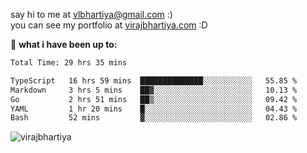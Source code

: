 say hi to me at [vlbhartiya@gmail.com](mailto:vlbhartiya@gmail.com) :)<br/>
you can see my portfolio at [virajbhartiya.com](https://virajbhartiya.com) :D<br/>


🚀 **what i have been up to:**

<!--START_SECTION:waka-->

```txt
Total Time: 29 hrs 35 mins

TypeScript   16 hrs 59 mins  ██████████████░░░░░░░░░░░   55.85 %
Markdown     3 hrs 5 mins    ██▓░░░░░░░░░░░░░░░░░░░░░░   10.13 %
Go           2 hrs 51 mins   ██▒░░░░░░░░░░░░░░░░░░░░░░   09.42 %
YAML         1 hr 20 mins    █░░░░░░░░░░░░░░░░░░░░░░░░   04.43 %
Bash         52 mins         ▓░░░░░░░░░░░░░░░░░░░░░░░░   02.86 %
```

<!--END_SECTION:waka-->

<p align="left"> <img src="https://komarev.com/ghpvc/?username=virajbhartiya&color=blue" alt="virajbhartiya" /> </p>
